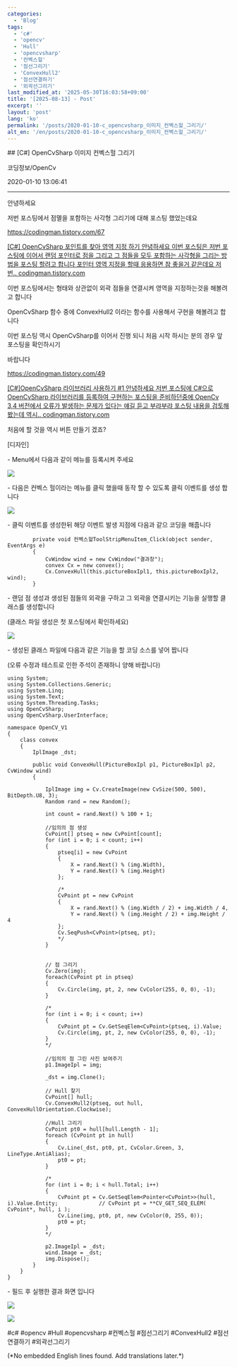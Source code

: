 ```yaml
---
categories:
  - 'Blog'
tags:
  - 'c#'
  - 'opencv'
  - 'Hull'
  - 'opencvsharp'
  - '컨벡스헐'
  - '점선그리기'
  - 'ConvexHull2'
  - '점선연결하기'
  - '외곽선그리기'
last_modified_at: '2025-05-30T16:03:58+09:00'
title: '[2025-08-13] - Post'
excerpt: ''
layout: 'post'
lang: 'ko'
permalink: '/posts/2020-01-10-c_opencvsharp_이미지_컨벡스헐_그리기/'
alt_en: '/en/posts/2020-01-10-c_opencvsharp_이미지_컨벡스헐_그리기/'
---
```


<div class="lang-panel lang-ko" lang="ko">
## [C#] OpenCvSharp 이미지 컨벡스헐 그리기

코딩정보/OpenCv

2020-01-10 13:06:41

* * *

안녕하세요

저번 포스팅에서 점멸을 포함하는 사각형 그리기에 대해 포스팅 했었는데요

<https://codingman.tistory.com/67>

[ [C#] OpenCvSharp 포인트를 찾아 영역 지정 하기 안녕하세요 이번 포스팅은 저번 포스팅에 이어서 랜덤 포인터로 점을 그리고 그
점들을 모두 포함하는 사각형을 그리는 방법을 포스팅 할려고 합니다 포인터 영역 지정을 할때 응용하면 참 좋을거 같은데요 저번..
codingman.tistory.com ](https://codingman.tistory.com/67)

이번 포스팅에서는 형태와 상관없이 외곽 점들을 연결시켜 영역을 지정하는것을 해볼려고 합니다

OpenCvSharp 함수 중에 ConvexHull2 이라는 함수를 사용해서 구현을 해볼려고 합니다

이번 포스팅 역시 OpenCvSharp를 이어서 진행 되니 처음 시작 하시는 분의 경우 앞 포스팅을 확인하시기

바랍니다

<https://codingman.tistory.com/49>

[ [C#]OpenCvSharp 라이브러리 사용하기 #1 안녕하세요 저번 포스팅에 C#으로 OpenCvSharp 라이브러리를 등록하여
구현하는 포스팅을 준비하던중에 OpenCv 3,4 버전에서 오류가 발생하는 문제가 있다는 얘길 듣고 부랴부랴 포스팅 내용을 검토해봤는데
역시.. codingman.tistory.com ](https://codingman.tistory.com/49)

처음에 할 것을 역시 버튼 만들기 겠죠?

[디자인]

\- Menu에서 다음과 같이 메뉴를 등록시켜 주세요

![](/assets/images/c_opencvsharp_이미지_컨벡스헐_그리기/img.jpg)

\- 다음은 컨벡스 헐이라는 메뉴를 클릭 했을때 동작 할 수 있도록 클릭 이벤트를 생성 합니다

![](/assets/images/c_opencvsharp_이미지_컨벡스헐_그리기/img_1.jpg)

\- 클릭 이벤트를 생성한뒤 해당 이벤트 발생 지점에 다음과 같으 코딩을 해줍니다

    
    
            private void 컨벡스헐ToolStripMenuItem_Click(object sender, EventArgs e)
            {
                CvWindow wind = new CvWindow("결과창");
                convex Cx = new convex();
                Cx.ConvexHull(this.pictureBoxIpl1, this.pictureBoxIpl2, wind);
            }

\- 랜덤 점 생성과 생성된 점들의 외곽을 구하고 그 외곽을 연결시키는 기능을 실행할 클래스를 생성합니다

(클래스 파일 생성은 첫 포스팅에서 확인하세요)

![](/assets/images/c_opencvsharp_이미지_컨벡스헐_그리기/img_2.jpg)

\- 생성된 클래스 파일에 다음과 같은 기능을 할 코딩 소스를 넣어 짭니다

(오류 수정과 테스트로 인한 주석이 존재하니 양해 바랍니다)

    
    
    using System;
    using System.Collections.Generic;
    using System.Linq;
    using System.Text;
    using System.Threading.Tasks;
    using OpenCvSharp;
    using OpenCvSharp.UserInterface;
    
    namespace OpenCV_V1
    {
        class convex
        {
            IplImage _dst;
    
            public void ConvexHull(PictureBoxIpl p1, PictureBoxIpl p2, CvWindow wind)
            {
    
                IplImage img = Cv.CreateImage(new CvSize(500, 500), BitDepth.U8, 3);
                Random rand = new Random();
    
                int count = rand.Next() % 100 + 1;
    
                //임의의 점 생성
                CvPoint[] ptseq = new CvPoint[count];
                for (int i = 0; i < count; i++)
                {
                    ptseq[i] = new CvPoint
                    {
                        X = rand.Next() % (img.Width),
                        Y = rand.Next() % (img.Height)
                    };
    
                    /*
                    CvPoint pt = new CvPoint
                    {
                        X = rand.Next() % (img.Width / 2) + img.Width / 4,
                        Y = rand.Next() % (img.Height / 2) + img.Height / 4
                    };
                    Cv.SeqPush<CvPoint>(ptseq, pt);
                    */
                }
    
    
                // 점 그리기
                Cv.Zero(img);
                foreach(CvPoint pt in ptseq)
                {
                    Cv.Circle(img, pt, 2, new CvColor(255, 0, 0), -1);
                }
    
                /*
                for (int i = 0; i < count; i++)
                {
                    CvPoint pt = Cv.GetSeqElem<CvPoint>(ptseq, i).Value;
                    Cv.Circle(img, pt, 2, new CvColor(255, 0, 0), -1);
                }
                */
    
                //임의의 점 그린 사진 보여주기
                p1.ImageIpl = img;
    
                _dst = img.Clone();
    
                // Hull 찾기
                CvPoint[] hull;
                Cv.ConvexHull2(ptseq, out hull, ConvexHullOrientation.Clockwise);
    
                //Hull 그리기
                CvPoint pt0 = hull[hull.Length - 1];
                foreach (CvPoint pt in hull)
                {
                    Cv.Line(_dst, pt0, pt, CvColor.Green, 3, LineType.AntiAlias);
                    pt0 = pt;
                }
    
                /*
                for (int i = 0; i < hull.Total; i++)
                {
                    CvPoint pt = Cv.GetSeqElem<Pointer<CvPoint>>(hull, i).Value.Entity;             // CvPoint pt = **CV_GET_SEQ_ELEM( CvPoint*, hull, i );
                    Cv.Line(img, pt0, pt, new CvColor(0, 255, 0));
                    pt0 = pt;
                }
                */
    
                p2.ImageIpl = _dst;
                wind.Image = _dst;
                img.Dispose();
            }
        }
    }
    

\- 필드 후 실행한 결과 화면 입니다

![](/assets/images/c_opencvsharp_이미지_컨벡스헐_그리기/img_3.jpg)

![](/assets/images/c_opencvsharp_이미지_컨벡스헐_그리기/img_4.jpg)

  

#c# #opencv #Hull #opencvsharp #컨벡스헐 #점선그리기 #ConvexHull2 #점선연결하기 #외곽선그리기


</div>
<div class="lang-panel lang-en" lang="en">
(*No embedded English lines found. Add translations later.*)

</div>
